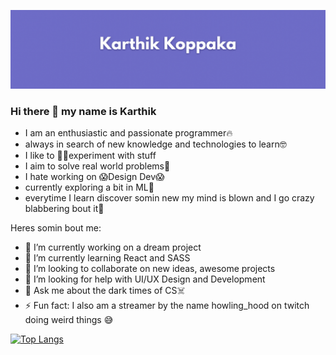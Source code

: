 ![alt text](header.gif "Main Banner")
### Hi there 👋 my name is Karthik
- I am an enthusiastic and passionate programmer🔥
- always in search of new knowledge and technologies to learn🤓
- I like to 👨‍🔧experiment with stuff
- I aim to solve real world problems🤳
- I hate working on 😱Design Dev😱
- currently exploring a bit in ML👾
- everytime I learn discover somin new my mind is blown and I go crazy blabbering bout it🤣

Heres somin bout me:

- 🔭 I’m currently working on a dream project
- 🌱 I’m currently learning React and SASS
- 👯 I’m looking to collaborate on new ideas, awesome projects
- 🤔 I’m looking for help with UI/UX Design and Development
- 💬 Ask me about the dark times of CS☠️
- ⚡ Fun fact: I also am a streamer by the name howling_hood on twitch doing weird things 😅

[![Top Langs](https://github-readme-stats.vercel.app/api/top-langs/?username=officialk&layout=compact)](https://github.com/anuraghazra/github-readme-stats)
